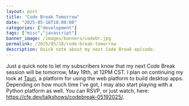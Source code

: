 ```yaml
---
layout: post
title: "Code Break Tomorrow"
date: "2025-05-18T18:00:00"
categories: ["development"]
tags: ["misc","javascript"]
banner_image: /images/banners/codebr.jpg
permalink: /2025/05/18/code-break-tomorrow
description: Quick note about my next Code Break episode.
---
```


Just a quick note to let my subscribers know that my next Code Break session will be tomorrow, May 19th, at 12PM CST. I plan on continuing my look at [Tauri](https://v2.tauri.app/), a platform for using the web platform to build desktop apps. Depending on how much time I've got, I may also start playing with a Python platform as well. You can RSVP, or just watch, here: <https://cfe.dev/talkshows/codebreak-05192025/>.